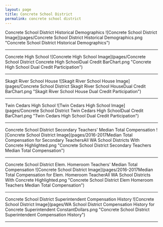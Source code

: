 ```yaml
---
layout: page
title: Concrete School District
permalink: concrete school district
---
```



Concrete School District Historical Demographics
![Concrete School District Image](pages/Concrete School District Historical Demographics.png "Concrete School District Historical Demographics")

___

Concrete High School
![Concrete High School Image](pages/Concrete School District Concrete High SchoolDual Credit BarChart.png "Concrete High School Dual Credit Participation")

___

Skagit River School House
![Skagit River School House Image](pages/Concrete School District Skagit River School HouseDual Credit BarChart.png "Skagit River School House Dual Credit Participation")

___

Twin Cedars High School
![Twin Cedars High School Image](pages/Concrete School District Twin Cedars High SchoolDual Credit BarChart.png "Twin Cedars High School Dual Credit Participation")

___

Concrete School District Secondary Teachers' Median Total Compensation
![Concrete School District Image](pages/2016-2017Median Total Compensation for Secondary TeachersAll WA School Districts With Concrete Highlighted.png "Concrete School District Secondary Teachers Median Total Compensation")

___

Concrete School District Elem. Homeroom Teachers' Median Total Compensation
![Concrete School District Image](pages/2016-2017Median Total Compensation for Elem. Homeroom TeacherAll WA School Districts With Concrete Highlighted.png "Concrete School District Elem Homeroom Teachers Median Total Compensation")

___

Concrete School District Superintendent Compensation History
![Concrete School District Image](pages/WA School District Compensation History for Concrete Superintendent ConstantDollars.png "Concrete School District Superintendent Compensation History")

___

